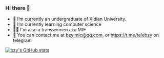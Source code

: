 ### Hi there 👋

<!--
**bzy-nya/bzy-nya** is a ✨ _special_ ✨ repository because its `README.md` (this file) appears on your GitHub profile.

Here are some ideas to get you started:

- 🔭 I’m currently working on ...
- 🌱 I’m currently learning ...
- 👯 I’m looking to collaborate on ...
- 🤔 I’m looking for help with ...
- 💬 Ask me about ...
- 📫 How to reach me: ...
- 😄 Pronouns: ...
- ⚡ Fun fact: ...
-->


- 🔭 I’m currently an undergraduate of Xidian University.
- 🌱 I’m currently learning computer science
- 🏳️‍⚧️ I'm also a transwomen aka MtF
- 💬 You can contact me at bzy.mic@qq.com, or https://t.me/telebzy on telegram



[![bzy's GitHub stats](https://github-readme-stats.vercel.app/api?username=bzy-nya&show_icons=true)](https://github.com/anuraghazra/github-readme-stats)
